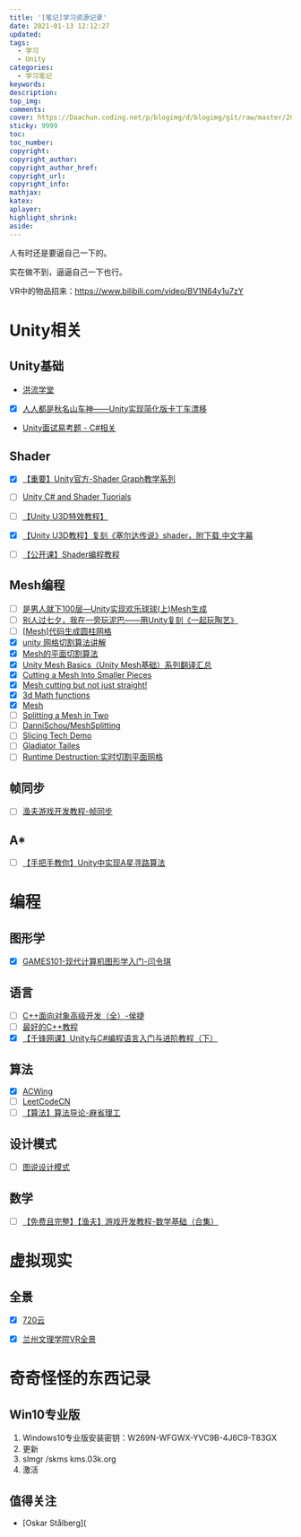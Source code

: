 ```yaml
---
title: '[笔记]学习资源记录'
date: 2021-01-13 12:12:27
updated:
tags:
  - 学习
  - Unity
categories:
  - 学习笔记
keywords:
description:
top_img:
comments:
cover: https://Daachun.coding.net/p/blogimg/d/blogimg/git/raw/master/20200610210517.png
sticky: 9999
toc:
toc_number:
copyright:
copyright_author:
copyright_author_href:
copyright_url:
copyright_info:
mathjax:
katex:
aplayer:
highlight_shrink:
aside:
---
```


人有时还是要逼自己一下的。

实在做不到，逼逼自己一下也行。 ​​​​

<!--- more --->

VR中的物品招来：https://www.bilibili.com/video/BV1N64y1u7zY

# Unity相关

## Unity基础

- [洪流学堂](https://edu.hongliu.cc/index)
- [x] [人人都是秋名山车神——Unity实现简化版卡丁车漂移](https://zhuanlan.zhihu.com/p/95013367)
- [Unity面试易考题 - C#相关](https://www.bilibili.com/read/cv4795696)

## Shader

- [x] [【重要】Unity官方-Shader Graph教学系列](https://space.bilibili.com/386224375/channel/detail?cid=84549)
- [ ] [Unity C# and Shader Tuorials](https://catlikecoding.com/unity/tutorials/)
- [ ] [【Unity U3D特效教程】](https://www.bilibili.com/video/av70029953)
- [x] [【Unity U3D教程】复刻《塞尔达传说》shader，附下载 中文字幕](https://www.bilibili.com/video/av69133855)
- [ ] [【公开课】Shader编程教程](https://www.bilibili.com/video/av41316597)


## Mesh编程

- [ ] [是男人就下100层—Unity实现欢乐球球(上)Mesh生成](https://zhuanlan.zhihu.com/p/38546161)
- [ ] [别人过七夕，我在一旁玩泥巴——用Unity复刻《一起玩陶艺》](https://zhuanlan.zhihu.com/p/41564307)
- [ ] [[Mesh]代码生成圆柱网格](https://blog.csdn.net/carefreeq/article/details/51555376)
- [x] [unity 网格切割算法讲解](https://blog.csdn.net/u012565990/article/details/51817439)
- [x] [Mesh的平面切割算法](https://blog.csdn.net/xoyojank/article/details/54030418)
- [x] [Unity Mesh Basics（Unity Mesh基础）系列翻译汇总](https://zhuanlan.zhihu.com/p/96084686)
- [x] [Cutting a Mesh Into Smaller Pieces](https://answers.unity.com/questions/450272/cutting-a-mesh-into-smaller-pieces.html)
- [x] [Mesh cutting but not just straight!](https://forum.unity.com/threads/mesh-cutting-but-not-just-straight.759674/)
- [x] [3d Math functions](http://wiki.unity3d.com/index.php/3d_Math_functions?_ga=2.152795505.931179715.1584756046-248805994.1579318433)
- [x] [Mesh](https://docs.unity3d.com/ScriptReference/Mesh.html)
- [ ] [Splitting a Mesh in Two](https://forum.unity.com/threads/splitting-a-mesh-in-two.452057/)
- [ ] [DanniSchou/MeshSplitting](https://github.com/DanniSchou/MeshSplitting)
- [ ] [Slicing Tech Demo](http://danni.foxesgames.com/2011/10/02/slicing-tech-demo/#.XnXwEXPiuUk)
- [ ] [Gladiator Tailes](http://danni.foxesgames.com/projects/personal/gladiator-tailes/#.XnXwEXPiuUk)
- [ ] [Runtime Destruction:实时切割平面网格](https://zhuanlan.zhihu.com/p/50638544)

## 帧同步

- [ ] [渔夫游戏开发教程-帧同步](https://space.bilibili.com/308864667/channel/detail?cid=86562)

## A*

- [ ] [【手把手教你】Unity中实现A星寻路算法](https://www.bilibili.com/video/av91393509)

# 编程

## 图形学

- [x] [GAMES101-现代计算机图形学入门-闫令琪](https://www.bilibili.com/video/av90798049)

## 语言

- [ ] [C++面向对象高级开发（全）-侯捷](https://www.bilibili.com/video/av48240648)
- [ ] [最好的C++教程](https://www.bilibili.com/video/av68697716)
- [x] [【千锋网课】Unity与C#编程语言入门与进阶教程（下）](https://www.bilibili.com/video/av23857692)

## 算法

- [x] [ACWing](https://www.acwing.com/about/)
- [ ] [LeetCodeCN](https://leetcode-cn.com/)
- [ ] [【算法】算法导论-麻省理工](https://www.bilibili.com/video/av48922404)

## 设计模式

- [ ] [图说设计模式](https://design-patterns.readthedocs.io/zh_CN/latest/read_uml.html)

## 数学

- [ ] [【免费且完整】【渔夫】游戏开发教程-数学基础（合集）](https://www.bilibili.com/video/av67829097)


# 虚拟现实

## 全景

- [x] [720云](https://720yun.com/)
- [x] [兰州文理学院VR全景](https://720yun.com/t/2bd2ejb8mls?scene_id=766811)


# 奇奇怪怪的东西记录

## Win10专业版

1. Windows10专业版安装密钥：W269N-WFGWX-YVC9B-4J6C9-T83GX
2. 更新
3. slmgr /skms kms.03k.org
4. 激活

## 值得关注

- [Oskar Stålberg](